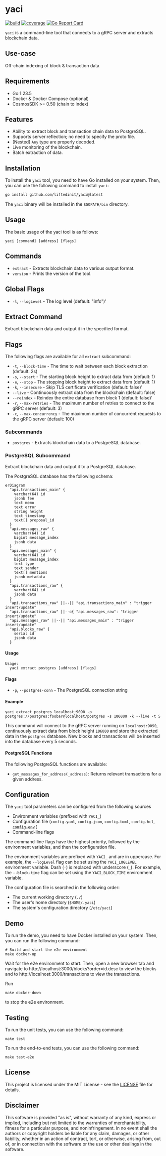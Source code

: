 # yaci

[![build](https://img.shields.io/circleci/build/github/liftedinit/yaci/main)](https://app.circleci.com/pipelines/github/liftedinit/yaci)
[![coverage](https://img.shields.io/codecov/c/github/liftedinit/yaci)](https://app.codecov.io/gh/liftedinit/yaci)
[![Go Report Card](https://goreportcard.com/badge/github.com/liftedinit/yaci)](https://goreportcard.com/report/github.com/liftedinit/yaci)

`yaci` is a command-line tool that connects to a gRPC server and extracts blockchain data.

## Use-case

Off-chain indexing of block & transaction data.

## Requirements

- Go 1.23.5
- Docker & Docker Compose (optional)
- CosmosSDK >= 0.50 (chain to index)

## Features

- Ability to extract block and transaction chain data to PostgreSQL.
- Supports server reflection; no need to specify the proto file.
- (Nested) `Any` type are properly decoded.
- Live monitoring of the blockchain.
- Batch extraction of data.

## Installation

To install the `yaci` tool, you need to have Go installed on your system. Then, you can use the following command to install `yaci`:

```sh
go install github.com/liftedinit/yaci@latest
```

The `yaci` binary will be installed in the `$GOPATH/bin` directory.

## Usage
The basic usage of the yaci tool is as follows:
```shell
yaci [command] [address] [flags]
```

## Commands

- `extract` - Extracts blockchain data to various output format.
- `version` - Prints the version of the tool. 

## Global Flags

- `-l`, `--logLevel` - The log level (default: "info")'

## Extract Command

Extract blockchain data and output it in the specified format.

## Flags

The following flags are available for all `extract` subcommand:

- `-t`, `--block-time` - The time to wait between each block extraction (default: 2s)
- `-s`, `--start` - The starting block height to extract data from (default: 1)
- `-e`, `--stop` - The stopping block height to extract data from (default: 1)
- `-k`, `--insecure` - Skip TLS certificate verification (default: false)'
- `--live` - Continuously extract data from the blockchain (default: false)
- `--reindex` - Reindex the entire database from block 1 (default: false)'
- `-r`, `--max-retries` - The maximum number of retries to connect to the gRPC server (default: 3)
- `-c`, `--max-concurrency` - The maximum number of concurrent requests to the gRPC server (default: 100)

### Subcommands

- `postgres` - Extracts blockchain data to a PostgreSQL database.

### PostgreSQL Subcommand

Extract blockchain data and output it to a PostgreSQL database.

The PostgreSQL database has the following schema:

```mermaid
erDiagram
  "api.transactions_main" {
    varchar(64) id
    jsonb fee
    text memo
    text error
    string height
    text timestamp
    text[] proposal_id
  }
  "api.messages_raw" {
    varchar(64) id
    bigint message_index
    jsonb data
  }
  "api.messages_main" {
    varchar(64) id
    bigint message_index
    text type
    text sender
    text[] mentions
    jsonb metadata
  }
  "api.transactions_raw" {
    varchar(64) id
    jsonb data
  }
  "api.transactions_raw" ||--|| "api.transactions_main" : "trigger insert/update"
  "api.transactions_raw" ||--o{ "api.messages_raw": "trigger insert/update"
  "api.messages_raw" ||--|| "api.messages_main" : "trigger insert/update"
  "api.blocks_raw" {
    serial id
    jsonb data
  }
```

#### Usage

```
Usage:
  yaci extract postgres [address] [flags]
```

#### Flags

- `-p`, `--postgres-conn` - The PostgreSQL connection string

#### Example

```shell
yaci extract postgres localhost:9090 -p postgres://postgres:foobar@localhost/postgres -s 106000 -k --live -t 5
```

This command will connect to the gRPC server running on `localhost:9090`, continuously extract data from block height `106000` and store the extracted data in the `postgres` database. New blocks and transactions will be inserted into the database every 5 seconds.

#### PostgreSQL Functions

The following PostgreSQL functions are available:

- `get_messages_for_address(_address)`: Returns relevant transactions for a given address.

## Configuration

The `yaci` tool parameters can be configured from the following sources


- Environment variables (prefixed with `YACI_`)
- Configuration file (`config.yaml`, `config.json`, `config.toml`, `config.hcl`, [~~`config.env`~~](https://github.com/liftedinit/yaci/issues/15) )
- Command-line flags

The command-line flags have the highest priority, followed by the environment variables, and then the configuration file.

The environment variables are prefixed with `YACI_` and are in uppercase. For example, the `--logLevel` flag can be set using the `YACI_LOGLEVEL` environment variable. Dash (`-`) is replaced with underscore (`_`). For example, the `--block-time` flag can be set using the `YACI_BLOCK_TIME` environment variable.

The configuration file is searched in the following order:
- The current working directory (`./`)
- The user's home directory (`$HOME/.yaci`)
- The system's configuration directory (`/etc/yaci`)

## Demo

To run the demo, you need to have Docker installed on your system. Then, you can run the following command:

```shell
# Build and start the e2e environment
make docker-up
```

Wait for the e2e environment to start. Then, open a new browser tab and navigate to http://localhost:3000/blocks?order=id.desc to view the blocks and to http://localhost:3000/transactions to view the transactions.

Run

```shell
make docker-down
```

to stop the e2e environment.

## Testing

To run the unit tests, you can use the following command:

```shell
make test
```

To run the end-to-end tests, you can use the following command:

```shell
make test-e2e
```

## License

This project is licensed under the MIT License - see the [LICENSE](LICENSE) file for details.

## Disclaimer

This software is provided "as is", without warranty of any kind, express or implied, including but not limited to the warranties of merchantability, fitness for a particular purpose, and noninfringement. In no event shall the authors or copyright holders be liable for any claim, damages, or other liability, whether in an action of contract, tort, or otherwise, arising from, out of, or in connection with the software or the use or other dealings in the software.
